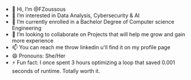 - 👋 Hi, I’m @FZoussous
- 👀 I’m interested in Data Analysis, Cybersecurity & AI
- 🌱 I’m currently enrolled in a Bachelor Degree of Computer science Engineering
- 💞️ I’m looking to collaborate on Projects that will help me grow and gain more experience
- 📫 You can reach me throw linkedin u'll find it on my profile page 
- 😄 Pronouns: She/Her
- ⚡ Fun fact: I once spent 3 hours optimizing a loop that saved 0.001 seconds of runtime. Totally worth it.
<!---
FZoussous/FZoussous is a ✨ special ✨ repository because its `README.md` (this file) appears on your GitHub profile.
You can click the Preview link to take a look at your changes.
--->
